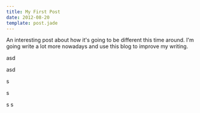 ```yaml
---
title: My First Post
date: 2012-08-20
template: post.jade
---
```


An interesting post about how it's going to be different this time around. I'm going write a lot more nowadays and use this blog to improve my writing.

asd

asd


s

s

s
s